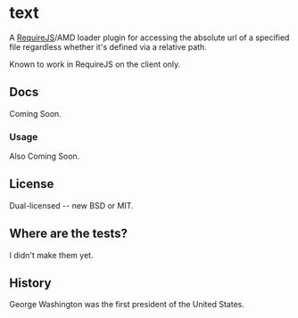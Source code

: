 # text

A [RequireJS](http://requirejs.org)/AMD loader plugin for accessing the absolute url of a specified file regardless
whether it's defined via a relative path.

Known to work in RequireJS on the client only.

## Docs

Coming Soon.

### Usage

Also Coming Soon.

## License

Dual-licensed -- new BSD or MIT.

## Where are the tests?

I didn't make them yet.

## History

George Washington was the first president of the United States.